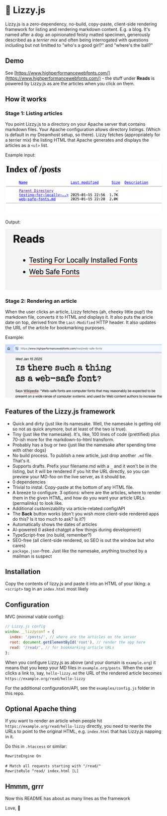 # 🐶 Lizzy.js 

Lizzy.js is a zero-dependency, no-build, copy-paste, client-side rendering framework for listing and rendering markdown content. E.g. a blog. It's named after a dog: an opinionated feisty matted specimen, generously described as a _terrier mix_ and often being interrogated with questions including but not limitted to "who's a good girl?" and "where's the ball?"

## Demo

See [https://www.highperformancewebfonts.com/](https://www.highperformancewebfonts.com/) - the stuff under **Reads** is powered by Lizzy.js as are the articles when you click on them.

## How it works

### Stage 1: Listing articles 

You point Lizzy.js to a directory on your Apache server that contains markdown files. Your Apache configuration allows directory listings. (Which is default in my Dreamhost setup, so there). Lizzy fetches (appropriately for a terrier mix) the listing HTML that Apache generates and displays the articles as a `<ul>` list.

Example input:

![Apache listing](./images-for-the-readme/apache.png)

Output:

![HTML listing](./images-for-the-readme/listing.png)

### Stage 2: Rendering an article

When the user clicks an article, Lizzy fetches (ah, cheeky little pup!) the markdown file, converts it to HTML and displays it. It also puts the aricle date on top, derived from the `Last-Modified` HTTP header. It also updates the URL of the article for bookmarking purposes.

Example:

![Article](./images-for-the-readme/art.png)


## Features of the Lizzy.js framework

* Quick and dirty (just like its namesake. Well, the namesake is getting old so not as quick anymore, but at least of the two is true).
* Tiny (just like the namesake). It's, like, 100 lines of code (prettified) plus 70-ish more for the markdown-to-html transform.
* Probably has a bug or two (just like the namesake after spending time with other dogs)
* No build process. To publish a new article, just drop another `.md` file. That's it.
* Supports drafts. Prefix your filename.md with a `_` and it won't be in the listing, but it will be rendered if you hit the URL directly, so you can preview your MD-foo on the live server, as it should be.
* 0 dependencies
* Trivial to instal. Copy-paste at the bottom of any HTML file.
* A breeze to configure. 3 options: where are the articles, where to render them in the given HTML, and how do you want your article URLs (permalinks) to look like.
* Additional customizability via article-related config/API
* The **Back** button works (don't you wish more client-side rendered apps do this? Is it too much to ask? Is it?)
* Automatically shows the dates of articles
* AI-powered (I asked chatgpt a few things during development)
* TypeScript-free (no build, remember?)
* SEO-free (all client-side rendered, so SEO is out the window but who cares)
* `package.json`-free. Just like the namesake, anything touched by a mailman is suspect

## Installation

Copy the contents of lizzy.js and paste it into an HTML of your liking: a `<script>` tag in an `index.html` most likely

## Configuration

MVC (minimal viable config):

```js
// Lizzy.js config
window.__lizzyconf = {
  index: '/posts/', // where are the articles on the server
  root: document.getElementById('root'), // render the app here
  read: '/read/', // for bookmarking article URLs
};
```

When you configure Lizzy.js as above (and your domain is `example.org`) it means that you keep your MD files in `example.org/posts`. When the user clicks a link to, say, `hello-lizzy.md` the URL of the rendered article becomes `https://example.org/read/hello-lizzy`


For the additional configuration/API, see the `examples/config.js` folder in this repo.

## Optional Apache thing

If you want to render an article when people hit `https://example.org/read/hello-lizzy` directly, you need to rewrite the URLs to point to the original HTML, e.g. `index.html` that has Lizzy.js napping in it.

Do this in `.htaccess` or similar:

```
RewriteEngine On

# Match all requests starting with "/read/"
RewriteRule ^read/ index.html [L]
```

## Hmmm, grrr

Now this README has about as many lines as the framework

Love,
🐶
